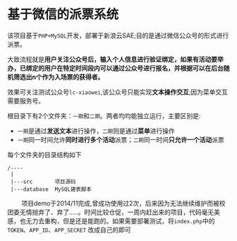 # 基于微信的派票系统

该项目基于`PHP+MySQL`开发，部署于新浪云SAE;目的是通过微信公众号的形式进行派票。

大致流程就是**用户关注公众号后，输入个人信息进行验证绑定，如果有活动要举办，已绑定的用户在特定时间段内可以通过公众号进行报名，并根据可以在后台随机筛选出n个作为入场票的获得者。**

效果可关注测试公众号`lc-xiaowei`,该公众号只能实现**文本操作交互**;因为菜单交互需要服务号。

根目录下有2个文件夹：`一期`和`二期`。两者均均能独立运行，主要区别是:

- `一期`是通过**发送文本**进行操作，`二期`则是通过**菜单**进行操作
- `一期`同一时间允许**同时进行多个活动**派票；`二期`同一时间**只允许一个活动**派票

每个文件夹的目录结构如下
```
/----
 |
 |---src       项目源码
 |---database  MySQL建表脚本
```
　　
项目demo于2014/11完成,曾成功使用过2次，后来因为无法继续维护而被校团委无情抛弃了、弃了.....。时间比较仓促，一周内赶出来的项目，代码毫无美感，也无力去重构，但是还是能跑的。如果需要部署测试，将`index.php`中的`TOKEN`、`APP_ID`、`APP_SECRET` 改成自己的即可




